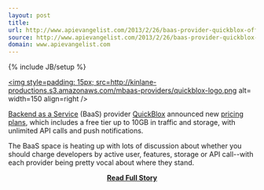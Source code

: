 ```yaml
---
layout: post
title: 
url: http://www.apievangelist.com/2013/2/26/baas-provider-quickblox-offers-unlimited-api-calls-and-push-notifications/
source: http://www.apievangelist.com/2013/2/26/baas-provider-quickblox-offers-unlimited-api-calls-and-push-notifications/
domain: www.apievangelist.com
---
```

{% include JB/setup %}<p><p><a href=/serviceproviders/quickblox.php target=_blank><img style=padding: 15px; src=http://kinlane-productions.s3.amazonaws.com/mbaas-providers/quickblox-logo.png alt= width=150 align=right /></a></p>
<p><a href=/trends/baas.php>Backend as a Service</a> (BaaS) provider <a href=/serviceproviders/quickblox.php target=_blank>QuickBlox</a> announced new <a href=http://quickblox.com/plans/>pricing plans</a>, which includes a free tier up to 10GB in traffic and storage, with unlimited API calls and push notifications.</p>
<p>The BaaS space is heating up with lots of discussion about whether you should charge developers by active user, features, storage or API call--with each provider being pretty vocal about where they stand.</p>
<center><p><a href="http://www.apievangelist.com/2013/2/26/baas-provider-quickblox-offers-unlimited-api-calls-and-push-notifications/" style='padding:25px; font-sze:18px; font-weight: bold;'>Read Full Story</a></p></center>
